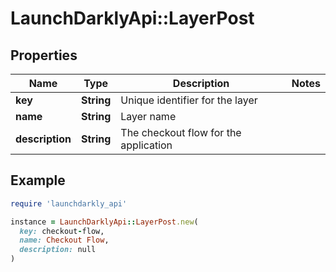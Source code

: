 # LaunchDarklyApi::LayerPost

## Properties

| Name | Type | Description | Notes |
| ---- | ---- | ----------- | ----- |
| **key** | **String** | Unique identifier for the layer |  |
| **name** | **String** | Layer name |  |
| **description** | **String** | The checkout flow for the application |  |

## Example

```ruby
require 'launchdarkly_api'

instance = LaunchDarklyApi::LayerPost.new(
  key: checkout-flow,
  name: Checkout Flow,
  description: null
)
```

